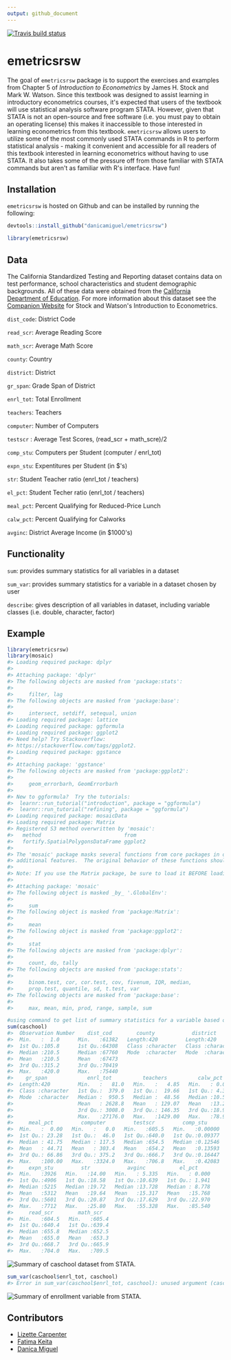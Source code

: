 ```yaml
---
output: github_document
---
```


<!-- README.md is generated from README.Rmd. Please edit that file -->
<!-- badges: start -->
[![Travis build status](https://travis-ci.org/danicamiguel/emetricsrsw.svg?branch=master)](https://travis-ci.org/danicamiguel/emetricsrsw)
<!-- badges: end -->



# emetricsrsw

The goal of `emetricsrsw` package is to support the exercises and examples from Chapter 5 of *Introduction to Econometrics* by James H. Stock and Mark W. Watson. Since this textbook was designed to assist learning in introductory econometrics courses, it's expected that users of the textbook will use statistical analysis software program STATA. However, given that STATA is not an open-source and free software (i.e. you must pay to obtain an operating license) this makes it inaccessible to those interested in learning econometrics from this textbook. `emetricsrsw` allows users to utilize some of the most commonly used STATA commands in R to perform statistical analysis - making it convenient and accessible for all readers of this textbook interested in learning econometrics without having to use STATA. It also takes some of the pressure off from those familiar with STATA commands but aren't as familiar with R's interface. Have fun!

## Installation

`emetricsrsw` is hosted on Github and can be installed by running the following: 

```r
devtools::install_github("danicamiguel/emetricsrsw")
```


```r
library(emetricsrsw)
```

## Data

The California Standardized Testing and Reporting dataset contains data on test performance, school characteristics and student demographic backgrounds. All of these data were obtained from the [California Department of Education](http://www.cde.ca.gov). For more information about this dataset see the [Companion Website](https://wps.pearsoned.com/aw_stock_ie_3/178/45691/11696965.cw/index.html) for Stock and Watson's Introduction to Econometrics. 

`dist_code`: District Code

`read_scr`: Average Reading Score

`math_scr`: Average Math Score

`county`: Country 

`district`: District

`gr_span`: Grade Span of District

`enrl_tot`: Total Enrollment

`teachers`: Teachers

`computer`: Number of Computers

`testscr` : Average Test Scores, (read_scr + math_scre)/2

`comp_stu`: Computers per Student (computer / enrl_tot)

`expn_stu`: Expentitures per Student (in $'s)

`str`: Student Teacher ratio (enrl_tot / teachers)

`el_pct`: Student Techer ratio (enrl_tot / teachers)

`meal_pct`: Percent Qualifying for Reduced-Price Lunch 

`calw_pct`: Percent Qualifying for Calworks

`avginc`: District Average Income (in $1000's)

## Functionality

`sum`: provides summary statistics for all variables in a dataset

`sum_var`: provides summary statistics for a variable in a dataset chosen by user

`describe`: gives description of all variables in dataset, including variable classes (i.e. double, character, factor)


## Example


```r
library(emetricsrsw)
library(mosaic)
#> Loading required package: dplyr
#> 
#> Attaching package: 'dplyr'
#> The following objects are masked from 'package:stats':
#> 
#>     filter, lag
#> The following objects are masked from 'package:base':
#> 
#>     intersect, setdiff, setequal, union
#> Loading required package: lattice
#> Loading required package: ggformula
#> Loading required package: ggplot2
#> Need help? Try Stackoverflow:
#> https://stackoverflow.com/tags/ggplot2.
#> Loading required package: ggstance
#> 
#> Attaching package: 'ggstance'
#> The following objects are masked from 'package:ggplot2':
#> 
#>     geom_errorbarh, GeomErrorbarh
#> 
#> New to ggformula?  Try the tutorials: 
#> 	learnr::run_tutorial("introduction", package = "ggformula")
#> 	learnr::run_tutorial("refining", package = "ggformula")
#> Loading required package: mosaicData
#> Loading required package: Matrix
#> Registered S3 method overwritten by 'mosaic':
#>   method                           from   
#>   fortify.SpatialPolygonsDataFrame ggplot2
#> 
#> The 'mosaic' package masks several functions from core packages in order to add 
#> additional features.  The original behavior of these functions should not be affected by this.
#> 
#> Note: If you use the Matrix package, be sure to load it BEFORE loading mosaic.
#> 
#> Attaching package: 'mosaic'
#> The following object is masked _by_ '.GlobalEnv':
#> 
#>     sum
#> The following object is masked from 'package:Matrix':
#> 
#>     mean
#> The following object is masked from 'package:ggplot2':
#> 
#>     stat
#> The following objects are masked from 'package:dplyr':
#> 
#>     count, do, tally
#> The following objects are masked from 'package:stats':
#> 
#>     binom.test, cor, cor.test, cov, fivenum, IQR, median,
#>     prop.test, quantile, sd, t.test, var
#> The following objects are masked from 'package:base':
#> 
#>     max, mean, min, prod, range, sample, sum

#using command to get list of summary statistics for a variable based on user input, also known as 'sum' in STATA
sum(caschool)
#>  Observation Number    dist_cod        county            district        
#>  Min.   :  1.0      Min.   :61382   Length:420         Length:420        
#>  1st Qu.:105.8      1st Qu.:64308   Class :character   Class :character  
#>  Median :210.5      Median :67760   Mode  :character   Mode  :character  
#>  Mean   :210.5      Mean   :67473                                        
#>  3rd Qu.:315.2      3rd Qu.:70419                                        
#>  Max.   :420.0      Max.   :75440                                        
#>    gr_span             enrl_tot          teachers          calw_pct     
#>  Length:420         Min.   :   81.0   Min.   :   4.85   Min.   : 0.000  
#>  Class :character   1st Qu.:  379.0   1st Qu.:  19.66   1st Qu.: 4.395  
#>  Mode  :character   Median :  950.5   Median :  48.56   Median :10.520  
#>                     Mean   : 2628.8   Mean   : 129.07   Mean   :13.246  
#>                     3rd Qu.: 3008.0   3rd Qu.: 146.35   3rd Qu.:18.981  
#>                     Max.   :27176.0   Max.   :1429.00   Max.   :78.994  
#>     meal_pct         computer         testscr         comp_stu      
#>  Min.   :  0.00   Min.   :   0.0   Min.   :605.5   Min.   :0.00000  
#>  1st Qu.: 23.28   1st Qu.:  46.0   1st Qu.:640.0   1st Qu.:0.09377  
#>  Median : 41.75   Median : 117.5   Median :654.5   Median :0.12546  
#>  Mean   : 44.71   Mean   : 303.4   Mean   :654.2   Mean   :0.13593  
#>  3rd Qu.: 66.86   3rd Qu.: 375.2   3rd Qu.:666.7   3rd Qu.:0.16447  
#>  Max.   :100.00   Max.   :3324.0   Max.   :706.8   Max.   :0.42083  
#>     expn_stu         str            avginc           el_pct      
#>  Min.   :3926   Min.   :14.00   Min.   : 5.335   Min.   : 0.000  
#>  1st Qu.:4906   1st Qu.:18.58   1st Qu.:10.639   1st Qu.: 1.941  
#>  Median :5215   Median :19.72   Median :13.728   Median : 8.778  
#>  Mean   :5312   Mean   :19.64   Mean   :15.317   Mean   :15.768  
#>  3rd Qu.:5601   3rd Qu.:20.87   3rd Qu.:17.629   3rd Qu.:22.970  
#>  Max.   :7712   Max.   :25.80   Max.   :55.328   Max.   :85.540  
#>     read_scr        math_scr    
#>  Min.   :604.5   Min.   :605.4  
#>  1st Qu.:640.4   1st Qu.:639.4  
#>  Median :655.8   Median :652.5  
#>  Mean   :655.0   Mean   :653.3  
#>  3rd Qu.:668.7   3rd Qu.:665.9  
#>  Max.   :704.0   Max.   :709.5
```

![Summary of caschool dataset from STATA.](sum_caschool.png)


```r
sum_var(caschool$enrl_tot, caschool)
#> Error in sum_var(caschool$enrl_tot, caschool): unused argument (caschool)
```

![Summary of enrollment variable from STATA.](sum_enrollment.png)

## Contributors

- [Lizette Carpenter](https://github.com/lcarpenter20)
- [Fatima Keita](https://github.com/fatimak98)
- [Danica Miguel](https://github.com/danicamiguel)
